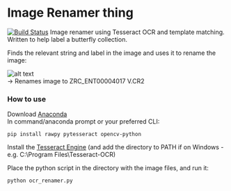 # Image Renamer thing
[![Build Status](https://travis-ci.com/jwpleow/pytesseract_imagerenamer.svg?branch=master)](https://travis-ci.com/jwpleow/pytesseract_imagerenamer)
Image renamer using Tesseract OCR and template matching. Written to help label a butterfly collection.

Finds the relevant string and label in the image and uses it to rename the image:  

![alt text](https://github.com/jwpleow/pytesseract_imagerenamer/blob/master/docs/pic.jpg "Example Image")  
-> Renames image to ZRC_ENT00004017 V.CR2  



### How to use
Download [Anaconda](https://www.anaconda.com/distribution/)  
In command/anaconda prompt or your preferred CLI:
```
pip install rawpy pytesseract opencv-python
```
Install the [Tesseract Engine](https://github.com/tesseract-ocr/tesseract/wiki) (and add the directory to PATH if on Windows - e.g. C:\Program Files\Tesseract-OCR)

Place the python script in the directory with the image files, and run it:
```
python ocr_renamer.py
```
